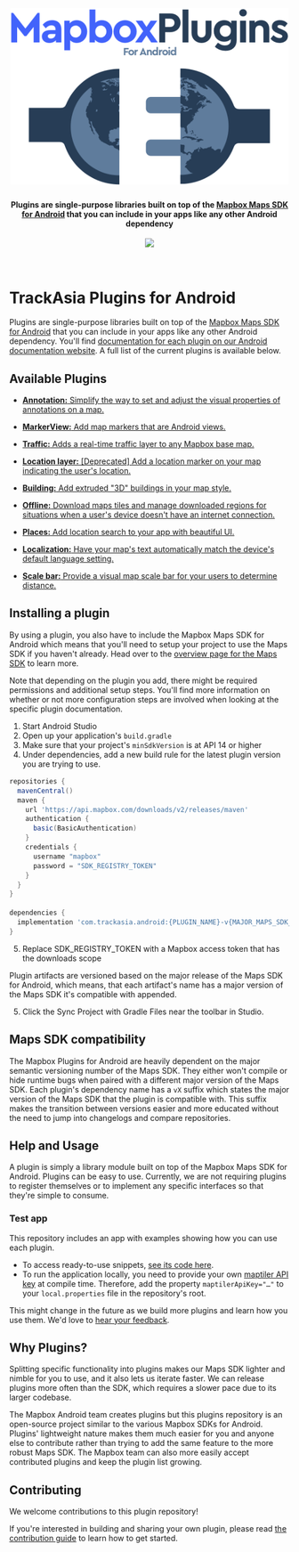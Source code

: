 <h1 align="center">
  <br>
  <a href="https://www.mapbox.com/android-docs/plugins/overview/"><img src="https://github.com/mapbox/mapbox-plugins-android/blob/master/.github/mbx-plugins-logo.png" alt="Mapbox Plugins" width="500"></a>
</h1>

<h4 align="center">Plugins are single-purpose libraries built on top of the <a href="https://www.mapbox.com/android-docs/">Mapbox Maps SDK for Android</a> that you can include in your apps like any other Android dependency</h4>

<p align="center">
  <a href="https://circleci.com/gh/mapbox/mapbox-plugins-android">
    <img src="https://circleci.com/gh/mapbox/mapbox-plugins-android.svg?style=shield&circle-token=:circle-token">
  </a>
</p>
<br>

# TrackAsia Plugins for Android

Plugins are single-purpose libraries built on top of the [Mapbox Maps SDK for Android](https://www.mapbox.com/android-docs/) that you can include in your apps like any other Android dependency. You'll find [documentation for each plugin on our Android documentation website](https://www.mapbox.com/android-docs/plugins/overview/). A full list of the current plugins is available below.

## Available Plugins
 
* [**Annotation:** Simplify the way to set and adjust the visual properties of annotations on a map.](https://github.com/track-asia/trackasia-plugins-android/tree/master/plugin-annotation)

* [**MarkerView:** Add map markers that are Android views.](https://github.com/track-asia/trackasia-plugins-android/tree/master/plugin-markerview)
 
* [**Traffic:** Adds a real-time traffic layer to any Mapbox base map.](https://github.com/track-asia/trackasia-plugins-android/tree/master/plugin-traffic)

* [**Location layer:** [Deprecated] Add a location marker on your map indicating the user's location.](https://github.com/track-asia/trackasia-plugins-android/tree/master/plugin-locationlayer)

* [**Building:** Add extruded "3D" buildings in your map style.](https://github.com/track-asia/trackasia-plugins-android/tree/master/plugin-building)

* [**Offline:** Download maps tiles and manage downloaded regions for situations when a user's device doesn't have an internet connection.](https://github.com/track-asia/trackasia-plugins-android/tree/master/plugin-offline)

* [**Places:** Add location search to your app with beautiful UI.](https://github.com/track-asia/trackasia-plugins-android/tree/master/plugin-places)

* [**Localization:** Have your map's text automatically match the device's default language setting.](https://github.com/track-asia/trackasia-plugins-android/tree/master/plugin-localization)

* [**Scale bar:** Provide a visual map scale bar for your users to determine distance.](https://github.com/track-asia/trackasia-plugins-android/tree/master/plugin-scalebar)

## Installing a plugin

By using a plugin, you also have to include the Mapbox Maps SDK for Android which means that you'll need to setup your project to use the Maps SDK if you haven't already. Head over to the [overview page for the Maps SDK](https://www.mapbox.com/android-docs/map-sdk/overview/) to learn more.

Note that depending on the plugin you add, there might be required permissions and additional setup steps. You'll find more information on whether or not more configuration steps are involved when looking at the specific plugin documentation.

1. Start Android Studio
2. Open up your application's `build.gradle`
3. Make sure that your project's `minSdkVersion` is at API 14 or higher
4. Under dependencies, add a new build rule for the latest plugin version you are trying to use.
```gradle
repositories {
  mavenCentral()
  maven {
    url 'https://api.mapbox.com/downloads/v2/releases/maven'
    authentication {
      basic(BasicAuthentication)
    }
    credentials {
      username "mapbox"
      password = "SDK_REGISTRY_TOKEN"
    }
  }
}

dependencies {
  implementation 'com.trackasia.android:{PLUGIN_NAME}-v{MAJOR_MAPS_SDK_VERSION_NUMBER}:PLUGIN_VERSION_NUMBER'
}
```
5. Replace SDK_REGISTRY_TOKEN with a Mapbox access token that has the downloads scope

Plugin artifacts are versioned based on the major release of the Maps SDK for Android, which means, that each artifact's name has a major version of the Maps SDK it's compatible with appended.

5. Click the Sync Project with Gradle Files near the toolbar in Studio.

## Maps SDK compatibility

The Mapbox Plugins for Android are heavily dependent on the major semantic versioning number of the Maps SDK. They either won't compile or hide runtime bugs when paired with a different major version of the Maps SDK. Each plugin's dependency name has a `vX` suffix which states the major version of the Maps SDK that the plugin is compatible with. This suffix makes the transition between versions easier and more educated without the need to jump into changelogs and compare repositories.

## Help and Usage

A plugin is simply a library module built on top of the Mapbox Maps SDK for Android. Plugins can be easy to use. Currently, we are not requiring plugins to register themselves or to implement any specific interfaces so that they're simple to consume.

### Test app

This repository includes an app with examples showing how you can use each plugin.
- To access ready-to-use snippets, [see its code here](https://github.com/mapbox/mapbox-plugins-android/tree/master/app/src/main/java/com/mapbox/mapboxsdk/plugins/testapp).
- To run the application locally, you need to provide your own [maptiler API key](https://cloud.maptiler.com/account/keys/) at compile time. Therefore, add the property `maptilerApiKey="…"` to your `local.properties` file in the repository's root.

This might change in the future as we build more plugins and learn how you use them. We'd love to [hear your feedback](https://github.com/mapbox/mapbox-plugins-android/issues).

## Why Plugins?

Splitting specific functionality into plugins makes our Maps SDK lighter and nimble for you to use, and it also lets us iterate faster. We can release plugins more often than the SDK, which requires a slower pace due to its larger codebase.

The Mapbox Android team creates plugins but this plugins repository is an open-source project similar to the various Mapbox SDKs for Android.
Plugins' lightweight nature makes them much easier for you and anyone else to contribute rather than trying to add the same feature to the more robust Maps SDK. The Mapbox team can also more easily accept contributed plugins and keep the plugin list growing.

## Contributing

We welcome contributions to this plugin repository!

If you're interested in building and sharing your own plugin, please read [the contribution guide](https://github.com/track-asia/trackasia-plugins-android/blob/master/CONTRIBUTING.md) to learn how to get started.
